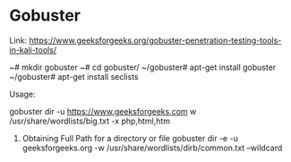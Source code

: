 # Gobuster

Link: https://www.geeksforgeeks.org/gobuster-penetration-testing-tools-in-kali-tools/


~# mkdir gobuster
~# cd gobuster/
~/gobuster# apt-get install gobuster
~/gobuster# apt-get install seclists


Usage: 

gobuster dir -u https://www.geeksforgeeks.com w /usr/share/wordlists/big.txt -x php,html,htm

1. Obtaining Full Path for a directory or file
gobuster dir -e -u geeksforgeeks.org -w /usr/share/wordlists/dirb/common.txt –wildcard

